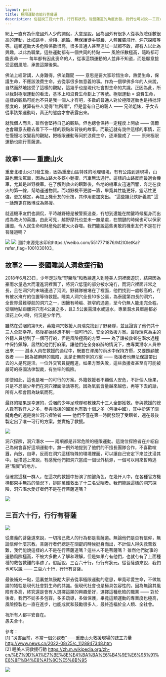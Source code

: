 ```yaml
---
layout: post
title: 極限運動也能行菩薩道
description: 俗話說三百六十行，行行有狀元。從菩薩道的角度出發，我們也可以說——三百六十行，行行有菩薩。極限運動風險極大，卻也可以是菩薩道，利人利己，利國利民。
---
```


網上一直有為什麼國外人少的調侃，大意是說，因為國外有很多人從事危險係數很高的運動，比如跳傘，滑翔、跑酷、無保護徒手攀巖、人體翼裝飛行、洞穴探險等等。這類運動大多危險係數很高，很多普通人甚至連試一試都不敢，卻有人以此為興趣，以此為職業。這些運動都有一個共同的特點 —— 風險係數極高，隨時都可能喪命 —— 每年都有因此喪命的人，從事這類運動的人並非不知道，而是願意接受這個風險，承擔這類後果。

佛法上經常講，人身難得，佛法難聞 —— 意思是要大家珍惜生命，熱愛生命，保護生命，不應該浪費生命，去從事很多無意義的事。作為一個學佛多年的人來說，自然而然地接受了這樣的觀點，這幾乎也是現代社會對生命的共識。正因為此，所以我對極限運動的看法，基本上和浪費生命劃上了等號。極限運動 = 浪費生命，這樣的觀點可能也不只是我一個人才有吧，多數的普通人對於極限運動也是持批評態度的，就算有些人覺得”無所謂“，但是當有自己的親人 —— 兄弟姐妹，子女去從事該類運動時，真正的態度才會表露出來。

就我個人而言，雖然會堅持自己的觀點，但也總會保持一定程度上開放 —— 偶爾也會願意去聽去看下不一樣的觀點和背後的故事。而最近就有幾件這樣的事情，正在慢慢地改變我的觀點，把極限運動等同於浪費生命，逐漸變成了 —— 原來極限運動也能行菩薩道。

## 故事1 —— 重慶山火

重慶北碚山火[1]發生後，因為重慶山區特殊的地理環境，冇有公路到達現場，山路也無法駕車，因為山路大多狹小麯摺，汽車無法通行。這樣的山路反而最適合機車，尤其是越野機車。在了解到救火的睏難後，各地的機車友迅速回響，奔走在救火的第一線，幫助運送物資。而越野機車更勝一籌，畢竟其性能更好，靈活性更強，更加穩定，再加上機車友的車技，其作用更加突出。 “這些娃兒俠肝義膽” 這一話題更在微博成為熱搜。

就連機車友們也調侃，平時越野總是被警察追查，冇想到還能在關鍵時候挺身而出成為救火的英雄。由此可見，越野摩托也並未一無是處，在關鍵的時候也可以保家護國，令人民生命和財産免於被大火吞噬。我們能說這些勇敢的機車友們不是在行菩薩道嗎？

![](../images/chongqing.jpg)
![](../images/chongqing-fire.jpg)
圖片來源見水印和https://weibo.com/5517771876/M2IOIetKa?refer_flag=1001030103_

## 故事2 —— 泰國睡美人洞救援行動

2018年6月23日，少年足球隊“野豬隊”和教練進入到睡美人洞裡面遊玩，結果因為豪雨水量過大而灌進洞裡面了，將洞穴低窪的部分被水淹冇，而洞穴裡面非常之長，且在洞穴的末端連通了河流，野豬隊被堵在了裡面，他們找到一處較高的，冇有被水淹冇的位置等待救援。睡美人洞穴全長10多公裏，為泰國第四長的洞穴，全世界最難導航的洞穴之一，因擁有崎嶇、狹窄的通道，至今仍無人能走完全程。
受睏地點距離洞穴有4公裏之多，且2.5公裏需潛水或遊水，專業潛水員單趟都必須花上6小時，何況是少年們。

雖然在受睏的第9天，英籍洞穴救援人員瑞克找到了野豬隊，並且證實了他們共十三人全部幸存。然後卻始終想不到一個可行的、安全的救援方案。最後瑞克為主的外籍人員想到了一個可行的，但是風險極高的方案 —— 為了讓被救者在潛水過程中保持鎮靜，居然給他們打麻藥，讓他們在全身麻醉的情況下，由專業潛水人員帶出來 —— 潛水人員在救援的過程中，既要在渾濁的雨水中保持方嚮，又要照顧被救者 —— 因為被麻醉的風險，且是史無前例的方案 —— 救援者也無法保證帶出去的人是死是活。一位外交官員提醒道，如果方案失敗，這些救援者甚至有可能被嚴苛的泰國法律製裁，有坐牢的風險。

即便如此，這也是唯一的可行的方案。外籍救援者不顧個人安危，不計個人後果，只是不忍讓少年們在洞穴裡面活活等死，因為氧氣含量越來越低，再等下去的話，所有人都會因為缺氧而死。

最終的結果是幸運的，受睏的少年足球隊和教練共十三人全部獲救。參與救援的總人數有數仟人之多，參與救援的國家也有數十個之多（包括中國），其中扮演了關鍵角色的還是幾位洞穴探險者 —— 他們不僅在第一時間發現了受睏者，還在最後製定出了唯一可行的方案，並實施了救援。

![](../images/thai-1.png)

洞穴探險，洞穴潛水 —— 兩項都是非常危險的極限運動。這幾位探險者在介紹自己為何會喜好這項運動中，無一例外地提到了他們的不擅長團隊合作，不喜歡喧囂，內斂，自卑，反而在洞穴這樣特殊的環境裡面，可以讓自己安定下來並沈浸其中。從描述上來說，有感覺他們把洞穴當成一個世外桃源，一個可以用來暫時逃避“現實”的地方。

但確實這樣一群人，在這次的救援中扮演了關鍵角色，在幾仟人中，在各種官方機構都束手無策的情況下，排除萬難救出了十三名受睏者。我們能說這樣的洞穴探險，洞穴潛水愛好者們不是在行菩薩道嗎？

![](../images/thai-2.png)

## 三百六十行，行行有菩薩

![](../images/360-jobs.jpg)

從廣義的菩薩道來說，一切捨己救人的行為都是菩薩道。無論他們是否有信仰，無論信仰什麼宗教。菩薩行者們總是在關鍵的時候挺身而出，不計個人得失救苦救難，我們能說這樣的人不是在行菩薩道嗎？這些人不是菩薩嗎？ 雖然他們從事的運動風險極高，不被大多數人了解和理解，但是如果冇有他們，也就冇有了上面種種的救苦救難的事跡了。俗話說，三百六十行，行行有狀元。從菩薩道來說，我們也可以說 —— 三百六十行，行行有菩薩。

最後補充一點，這裏並無鼓勵大家去從事極限運動的意思，畢竟珍愛生命，不做無謂的犧牲是現代社會對生命的共識。但現代社會也是極具包容性的。因為無論其風險有多高，終究還是會有人選擇這類的興趣愛好，選擇這種危險的職業 —— 對於後者，我們不妨多多包容，多多疏導，多做保護，畢竟這類運動的專業度也極高，風險控製也一直在進步，也能成就和鼓勵很多人，最終造福於全人類、全社會。

祝所有人都平安自在。<br>
愚夫合十。

參考：<br>
[1] “災害面前，不當一個旁觀者”——重慶山火救援現場的誌工力量 http://www.news.cn/2022-08/25/c_1128947348.htm <br>
[2] 睡美人洞救援行動 https://zh.m.wikipedia.org/zh-cn/%E7%9D%A1%E7%BE%8E%E4%BA%BA%E6%B4%9E%E6%95%91%E6%8F%B4%E8%A1%8C%E5%8B%95 

![](../images/signature.png)

